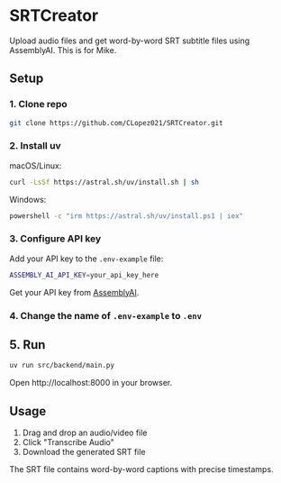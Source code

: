 # SRTCreator

Upload audio files and get word-by-word SRT subtitle files using AssemblyAI. This is for Mike.

## Setup

### 1. Clone repo

```bash
git clone https://github.com/CLopez021/SRTCreator.git
```

### 2. Install uv

macOS/Linux:
```bash
curl -LsSf https://astral.sh/uv/install.sh | sh
```

Windows:
```bash
powershell -c "irm https://astral.sh/uv/install.ps1 | iex"
```

### 3. Configure API key

Add your API key to the `.env-example` file:
```bash
ASSEMBLY_AI_API_KEY=your_api_key_here
```
Get your API key from [AssemblyAI](https://www.assemblyai.com/).

### 4. Change the name of `.env-example` to `.env`

## 5. Run

```bash
uv run src/backend/main.py
```

Open http://localhost:8000 in your browser.

## Usage

1. Drag and drop an audio/video file
2. Click "Transcribe Audio"
3. Download the generated SRT file

The SRT file contains word-by-word captions with precise timestamps.

